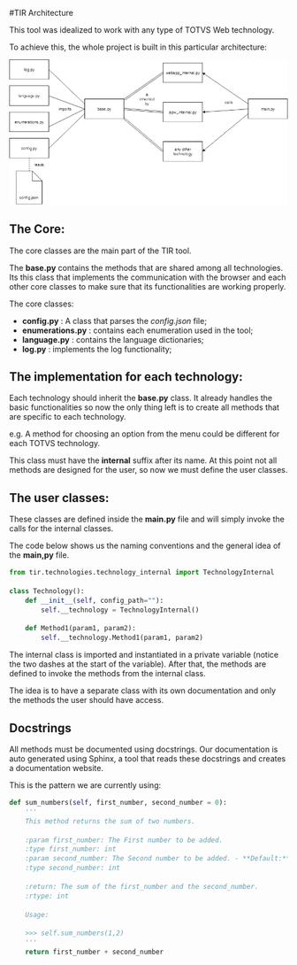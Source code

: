 #TIR Architecture

This tool was idealized to work with any type of TOTVS Web technology.

To achieve this, the whole project is built in this particular architecture:

![Architecture](docs/tir_architecture.png)

## The Core:

The core classes are the main part of the TIR tool.

The **base.py** contains the methods that are shared among all
technologies. Its this class that implements the communication with the browser and each other core classes to make sure that its functionalities are working properly.

The core classes:

- **config.py** : A class that parses the *config.json* file;
- **enumerations.py** : contains each enumeration used in the tool;
- **language.py** : contains the language dictionaries;
- **log.py** : implements the log functionality;

## The implementation for each technology:

Each technology should inherit the **base.py** class. It already handles the basic functionalities so now the only thing left is to create all methods that are specific to each technology.

e.g. A method for choosing an option from the menu could be different for each TOTVS technology.

This class must have the **internal** suffix after its name. At this point not all methods are designed for the user, so now we must define the user classes.

## The user classes:

These classes are defined inside the **main.py** file and will simply invoke the calls for the internal classes.

The code below shows us the naming conventions and the general idea of the **main,py** file.

```python
from tir.technologies.technology_internal import TechnologyInternal

class Technology():
    def __init__(self, config_path=""):
        self.__technology = TechnologyInternal()

    def Method1(param1, param2):
        self.__technology.Method1(param1, param2)
```

The internal class is imported and instantiated in a private variable (notice the two dashes at the start of the variable).
After that, the methods are defined to invoke the methods from the internal class.

The idea is to have a separate class with its own documentation and only the methods the user should have access.

## Docstrings

All methods must be documented using docstrings.
Our documentation is auto generated using Sphinx, a tool that
reads these docstrings and creates a documentation website.

This is the pattern we are currently using:

```python
def sum_numbers(self, first_number, second_number = 0):
    '''
    This method returns the sum of two numbers.

    :param first_number: The First number to be added.
    :type first_number: int
    :param second_number: The Second number to be added. - **Default:** 0
    :type second_number: int

    :return: The sum of the first_number and the second_number.
    :rtype: int

    Usage:

    >>> self.sum_numbers(1,2)
    '''
    return first_number + second_number
```